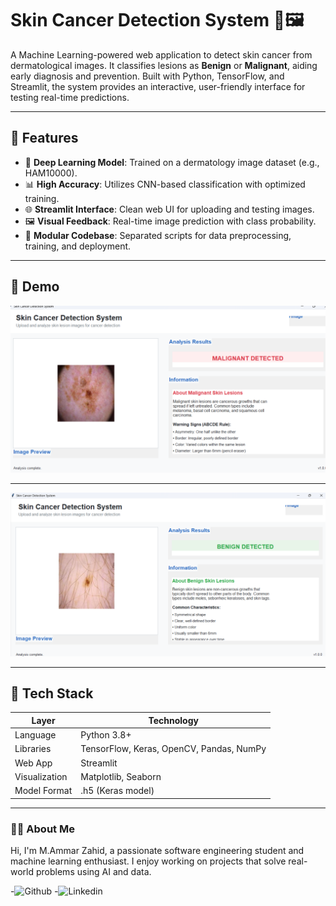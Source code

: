 # Skin Cancer Detection System 🧬🖼️

A Machine Learning-powered web application to detect skin cancer from dermatological images. It classifies lesions as **Benign** or **Malignant**, aiding early diagnosis and prevention. Built with Python, TensorFlow, and Streamlit, the system provides an interactive, user-friendly interface for testing real-time predictions.

---

## 📌 Features

- 🧠 **Deep Learning Model**: Trained on a dermatology image dataset (e.g., HAM10000).
- 📊 **High Accuracy**: Utilizes CNN-based classification with optimized training.
- 🌐 **Streamlit Interface**: Clean web UI for uploading and testing images.
- 🖼️ **Visual Feedback**: Real-time image prediction with class probability.
- 📁 **Modular Codebase**: Separated scripts for data preprocessing, training, and deployment.

---

## 📸 Demo

![Skin Cancer Detection Demo](https://github.com/AMMAR1122-LG/skin-cancer-detection-system-ml/blob/main/Malignant.png)

---
![Skin Cancer Detection Demo](https://github.com/AMMAR1122-LG/skin-cancer-detection-system-ml/blob/main/Benign.png)


---

## 🔧 Tech Stack

| Layer          | Technology              |
|----------------|--------------------------|
| Language       | Python 3.8+              |
| Libraries      | TensorFlow, Keras, OpenCV, Pandas, NumPy |
| Web App        | Streamlit                |
| Visualization  | Matplotlib, Seaborn      |
| Model Format   | .h5 (Keras model)        |

---
### 🙋‍♂️ About Me

Hi, I'm M.Ammar Zahid, a passionate software engineering student and machine learning enthusiast. I enjoy working on projects that solve real-world problems using AI and data.

   -![Github](https://github.com/AMMAR1122-LG)
   -![Linkedin](https://www.linkedin.com/in/muhammad-ammar-zahid-b91124268/)


